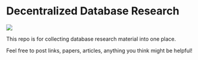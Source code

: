 # Decentralized Database Research

[![](https://img.shields.io/badge/freenode-%23orbitdb-blue.svg?style=flat-square)](http://webchat.freenode.net/?channels=%23orbitdb)

This repo is for collecting database research material into one place.

Feel free to post links, papers, articles, anything you think might be helpful!
